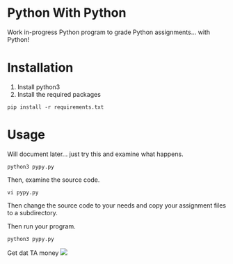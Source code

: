 # Python With Python
Work in-progress Python program to grade Python assignments... with Python! 

# Installation

1. Install python3
2. Install the required packages
```
pip install -r requirements.txt
```

# Usage
Will document later... just try this and examine what happens.
```
python3 pypy.py
```

Then, examine the source code.
```
vi pypy.py
```

Then change the source code to your needs and copy your assignment files to a subdirectory.

Then run your program.
```
python3 pypy.py
```

Get dat TA money
![](https://media.giphy.com/media/3o85xHEuqHN1Pdc38Q/giphy.gif)
